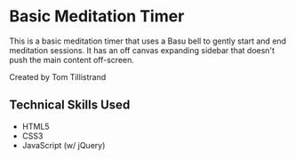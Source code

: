 # Basic Meditation Timer

This is a basic meditation timer that uses a Basu bell to gently start and end meditation sessions. It has an off canvas expanding sidebar that doesn't push the main content off-screen.

Created by Tom Tillistrand

## Technical Skills Used

- HTML5
- CSS3
- JavaScript (w/ jQuery)